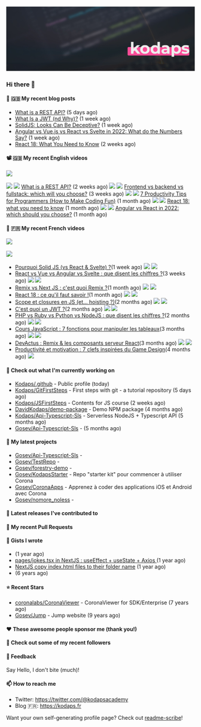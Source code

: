 ![This is an image](images/header.jpg)

### Hi there 👋


#### 📜 🇬🇧 My recent blog posts

- [What is a REST API?](https://levelup.gitconnected.com/what-is-a-rest-api-6471b08eb575?source=rss-e68daed69805------2) (5 days ago)
- [What Is a JWT (nd Why)?](https://levelup.gitconnected.com/what-is-a-jwt-nd-why-2bd0c74aa26f?source=rss-e68daed69805------2) (1 week ago)
- [SolidJS: Looks Can Be Deceptive?](https://javascript.plainenglish.io/solidjs-looks-can-be-deceptive-65b2f91360fe?source=rss-e68daed69805------2) (1 week ago)
- [Angular vs Vue.js vs React vs Svelte in 2022: What do the Numbers Say?](https://javascript.plainenglish.io/angular-vs-vue-js-vs-react-vs-svelte-in-2022-what-do-the-numbers-say-7ae38a549d8d?source=rss-e68daed69805------2) (1 week ago)
- [React 18: What You Need to Know](https://javascript.plainenglish.io/react-18-what-you-need-to-know-d7bed3216e2e?source=rss-e68daed69805------2) (2 weeks ago)

#### 📽 🇬🇧 My recent English videos
<img src="https://img.shields.io/youtube/channel/subscribers/UC2DOovF-OjIQ6nHClUyLKKQ?style=for-the-badge"></img>


<img src="https://img.youtube.com/vi/2CpwxpLcxfU/default.jpg"></img>
<img src="https://img.shields.io/youtube/views/2CpwxpLcxfU?style=flat-square"> </img> 
[What is a REST API?](https://www.youtube.com/watch?v=2CpwxpLcxfU)  (2 weeks ago)
<img src="https://img.youtube.com/vi/83VZulS0H5g/default.jpg"></img>
<img src="https://img.shields.io/youtube/views/83VZulS0H5g?style=flat-square"> </img> 
[Frontend vs backend vs fullstack: which will you choose?](https://www.youtube.com/watch?v=83VZulS0H5g)  (3 weeks ago)
<img src="https://img.youtube.com/vi/RN2hUjA_RS4/default.jpg"></img>
<img src="https://img.shields.io/youtube/views/RN2hUjA_RS4?style=flat-square"> </img> 
[7 Productivity Tips  for Programmers (How to Make Coding Fun)](https://www.youtube.com/watch?v=RN2hUjA_RS4)  (1 month ago)
<img src="https://img.youtube.com/vi/kWI_CrWn8yU/default.jpg"></img>
<img src="https://img.shields.io/youtube/views/kWI_CrWn8yU?style=flat-square"> </img> 
[React 18: what you need to know](https://www.youtube.com/watch?v=kWI_CrWn8yU)  (1 month ago)
<img src="https://img.youtube.com/vi/CynLOUL9vsU/default.jpg"></img>
<img src="https://img.shields.io/youtube/views/CynLOUL9vsU?style=flat-square"> </img> 
[Angular vs React in 2022: which should you choose?](https://www.youtube.com/watch?v=CynLOUL9vsU)  (1 month ago)

#### 📜 🇫🇷 My recent French videos
<img src="https://img.shields.io/youtube/channel/subscribers/UCzdX32OIhpfrdxQRhN2s98w?style=for-the-badge"></img>

<img src="https://img.youtube.com/vi/4Xnt2ASdFbA/default.jpg"></img>
- [Pourquoi Solid JS (vs React &amp; Svelte) ?](https://www.youtube.com/watch?v=4Xnt2ASdFbA)(1 week ago)
 <img src="https://img.shields.io/youtube/views/4Xnt2ASdFbA?style=flat-square"> </img>
<img src="https://img.youtube.com/vi/5Es-oq-o0Qg/default.jpg"></img>
- [React vs Vue vs Angular vs Svelte : que disent les chiffres ?](https://www.youtube.com/watch?v=5Es-oq-o0Qg)(3 weeks ago)
 <img src="https://img.shields.io/youtube/views/5Es-oq-o0Qg?style=flat-square"> </img>
<img src="https://img.youtube.com/vi/MfBXjOgef-U/default.jpg"></img>
- [Remix vs Next JS : c&#39;est quoi Remix ?](https://www.youtube.com/watch?v=MfBXjOgef-U)(1 month ago)
 <img src="https://img.shields.io/youtube/views/MfBXjOgef-U?style=flat-square"> </img>
<img src="https://img.youtube.com/vi/d6nkWVUo5vw/default.jpg"></img>
- [React 18 : ce qu&#39;il faut savoir !](https://www.youtube.com/watch?v=d6nkWVUo5vw)(1 month ago)
 <img src="https://img.shields.io/youtube/views/d6nkWVUo5vw?style=flat-square"> </img>
<img src="https://img.youtube.com/vi/LYvQWwsKiME/default.jpg"></img>
- [Scope et closures en JS (et... hoisting ?)](https://www.youtube.com/watch?v=LYvQWwsKiME)(2 months ago)
 <img src="https://img.shields.io/youtube/views/LYvQWwsKiME?style=flat-square"> </img>
<img src="https://img.youtube.com/vi/5qNfPBcogCs/default.jpg"></img>
- [C&#39;est quoi un JWT ?](https://www.youtube.com/watch?v=5qNfPBcogCs)(2 months ago)
 <img src="https://img.shields.io/youtube/views/5qNfPBcogCs?style=flat-square"> </img>
<img src="https://img.youtube.com/vi/evT5fptnRSo/default.jpg"></img>
- [PHP vs Ruby vs Python vs NodeJS : que disent les chiffres ?](https://www.youtube.com/watch?v=evT5fptnRSo)(2 months ago)
 <img src="https://img.shields.io/youtube/views/evT5fptnRSo?style=flat-square"> </img>
<img src="https://img.youtube.com/vi/-9nygSaeN40/default.jpg"></img>
- [Cours JavaScript : 7 fonctions pour manipuler les tableaux](https://www.youtube.com/watch?v=-9nygSaeN40)(3 months ago)
 <img src="https://img.shields.io/youtube/views/-9nygSaeN40?style=flat-square"> </img>
<img src="https://img.youtube.com/vi/uC4Wd9OJNHY/default.jpg"></img>
- [DevActus : Remix &amp; les composants serveur React](https://www.youtube.com/watch?v=uC4Wd9OJNHY)(3 months ago)
 <img src="https://img.shields.io/youtube/views/uC4Wd9OJNHY?style=flat-square"> </img>
<img src="https://img.youtube.com/vi/2b6OWB380Gw/default.jpg"></img>
- [Productivité et motivation : 7 clefs inspirées du Game Design](https://www.youtube.com/watch?v=2b6OWB380Gw)(4 months ago)
 <img src="https://img.shields.io/youtube/views/2b6OWB380Gw?style=flat-square"> </img>

#### 👷 Check out what I'm currently working on

- [Kodaps/.github](https://github.com/Kodaps/.github) - Public profile (today)
- [Kodaps/GitFirstSteps](https://github.com/Kodaps/GitFirstSteps) - First steps with git - a tutorial repository (5 days ago)
- [Kodaps/JSFirstSteps](https://github.com/Kodaps/JSFirstSteps) - Contents for JS course (2 weeks ago)
- [DavidKodaps/demo-package](https://github.com/DavidKodaps/demo-package) - Demo NPM package (4 months ago)
- [Kodaps/Api-Typescript-Sls](https://github.com/Kodaps/Api-Typescript-Sls) - Serverless NodeJS &#43; Typescript API  (5 months ago)
- [Gosev/Api-Typescript-Sls](https://github.com/Gosev/Api-Typescript-Sls) -  (5 months ago)

#### 🌱 My latest projects

- [Gosev/Api-Typescript-Sls](https://github.com/Gosev/Api-Typescript-Sls) - 
- [Gosev/TestRepo](https://github.com/Gosev/TestRepo) - 
- [Gosev/forestry-demo](https://github.com/Gosev/forestry-demo) - 
- [Gosev/KodapsStarter](https://github.com/Gosev/KodapsStarter) - Repo &#34;starter kit&#34; pour commencer à utiliser Corona
- [Gosev/CoronaApps](https://github.com/Gosev/CoronaApps) - Apprenez à coder des applications iOS et Android avec Corona
- [Gosev/nomore_noless](https://github.com/Gosev/nomore_noless) - 


#### 🔭 Latest releases I've contributed to


#### 🔨 My recent Pull Requests



#### 📓 Gists I wrote

- [](https://gist.github.com/ce3defb6415b67ec03f48fa11fc158f0) (1 year ago)
- [pages/jokes.tsx in NextJS : useEffect &#43; useState &#43; Axios ](https://gist.github.com/fbd960d5a653bf0f527678f038d5bee1) (1 year ago)
- [NextJS copy index.html files to their folder name](https://gist.github.com/e04abeb6079273b3be54ee6496a0b309) (1 year ago)
- [](https://gist.github.com/a144834b9542ab523a10) (6 years ago)

#### ⭐ Recent Stars

- [coronalabs/CoronaViewer](https://github.com/coronalabs/CoronaViewer) - CoronaViewer for SDK/Enterprise (7 years ago)
- [Gosev/Jump](https://github.com/Gosev/Jump) - Jump website (9 years ago)

#### ❤️ These awesome people sponsor me (thank you!)


#### 👯 Check out some of my recent followers


#### 💬 Feedback

Say Hello, I don't bite (much)!

#### 📫 How to reach me

- Twitter: https://twitter.com/@kodapsacademy
- Blog  🇫🇷: https://kodaps.fr

Want your own self-generating profile page? Check out [readme-scribe](https://github.com/muesli/readme-scribe)!

